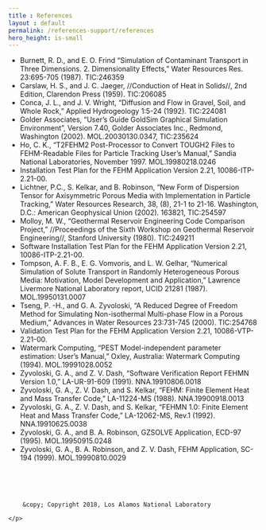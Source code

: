 ```yaml
---
title : References
layout : default
permalink: /references-support/references
hero_height: is-small
---
```


 * Burnett, R. D., and E. O. Frind “Simulation of Contaminant Transport in Three Dimensions. 2. Dimensionality Effects,” Water Resources Res. 23:695-705 (1987). TIC:246359 
 * Carslaw, H. S., and J. C. Jaeger, //Conduction of Heat in Solids//, 2nd Edition, Clarendon Press (1959). TIC:206085 
 * Conca, J. L., and J. V. Wright, “Diffusion and Flow in Gravel, Soil, and Whole Rock,” Applied Hydrogeology 1:5-24 (1992). TIC:224081 
 * Golder Associates, “User’s Guide GoldSim Graphical Simulation Environment”, Version 7.40, Golder Associates Inc., Redmond, Washington (2002). MOL.20030130.0347, TIC:235624 
 * Ho, C. K., “T2FEHM2 Post-Processor to Convert TOUGH2 Files to FEHM-Readable Files for Particle Tracking User’s Manual,” Sandia National Laboratories, November 1997. MOL.19980218.0246 
 * Installation Test Plan for the FEHM Application Version 2.21, 10086-ITP-2.21-00. 
 * Lichtner, P.C., S. Kelkar, and B. Robinson, “New Form of Dispersion Tensor for Axisymmetric Porous Media with Implementation in Particle Tracking,” Water Resources Research, 38, (8), 21-1 to 21-16. Washington, D.C.: American Geophysical Union (2002). 163821, TIC:254597 
 * Molloy, M. W., “Geothermal Reservoir Engineering Code Comparison Project,” //Proceedings of the Sixth Workshop on Geothermal Reservoir Engineering//, Stanford University (1980). TIC:249211 
 * Software Installation Test Plan for the FEHM Application Version 2.21, 10086-ITP-2.21-00. 
 * Tompson, A. F. B., E. G. Vomvoris, and L. W. Gelhar, “Numerical Simulation of Solute Transport in Randomly Heterogeneous Porous Media: Motivation, Model Development and Application,” Lawrence Livermore National Laboratory report, UCID 21281 (1987). MOL.19950131.0007 
 * Tseng, P. -H., and G. A. Zyvoloski, “A Reduced Degree of Freedom Method for Simulating Non-isothermal Multi-phase Flow in a Porous Medium,” Advances in Water Resources 23:731-745 (2000). TIC:254768 
 * Validation Test Plan for the FEHM Application Version 2.21, 10086-VTP-2.21-00. 
 * Watermark Computing, “PEST Model-independent parameter estimation: User’s Manual,” Oxley, Australia: Watermark Computing (1994). MOL.19991028.0052 
 * Zyvoloski, G. A., and Z. V. Dash, “Software Verification Report FEHMN Version 1.0,” LA-UR-91-609 (1991). NNA.19910806.0018 
 * Zyvoloski, G. A., Z. V. Dash, and S. Kelkar, “FEHM: Finite Element Heat and Mass Transfer Code,” LA-11224-MS (1988). NNA.19900918.0013 
 * Zyvoloski, G. A., Z. V. Dash, and S. Kelkar, “FEHMN 1.0: Finite Element Heat and Mass Transfer Code,” LA-12062-MS, Rev.1 (1992). NNA.19910625.0038 
 * Zyvoloski, G. A., and B. A. Robinson, GZSOLVE Application, ECD-97 (1995). MOL.19950915.0248 
 * Zyvoloski, G. A., B. A. Robinson, and Z. V. Dash, FEHM Application, SC-194 (1999). MOL.19990810.0029 


<br><br><br>
  <div role="contentinfo">
    <p>
        
        &copy; Copyright 2018, Los Alamos National Laboratory

    </p>
  </div>